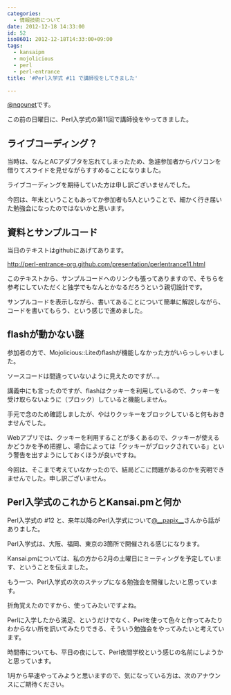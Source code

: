 ```yaml
---
categories:
  - 情報技術について
date: 2012-12-18 14:33:00
id: 52
iso8601: 2012-12-18T14:33:00+09:00
tags:
  - kansaipm
  - mojolicious
  - perl
  - perl-entrance
title: '#Perl入学式 #11 で講師役をしてきました'

---
```


<p><a href="https://twitter.com/nqounet">@nqounet</a>です。</p>

<p>この前の日曜日に、Perl入学式の第11回で講師役をやってきました。</p>

<h2>ライブコーディング？</h2>

<p>当時は、なんとACアダプタを忘れてしまったため、急遽参加者からパソコンを借りてスライドを見せながらすすめることになりました。</p>

<p>ライブコーディングを期待していた方は申し訳ございませんでした。</p>

<p>今回は、年末ということもあってか参加者も5人ということで、細かく行き届いた勉強会になったのではないかと思います。</p>

<h2>資料とサンプルコード</h2>

<p>当日のテキストはgithubにあげてあります。</p>

<p><a href="http://www.perl-entrance.org/2012/handout/perlentrance11.html">http://perl-entrance-org.github.com/presentation/perlentrance11.html</a></p>

<p>このテキストから、サンプルコードへのリンクも張ってありますので、そちらを参考にしていただくと独学でもなんとかなるだろうという親切設計です。</p>

<p>サンプルコードを表示しながら、書いてあることについて簡単に解説しながら、コードを書いてもらう、という感じで進めました。</p>

<h2>flashが動かない謎</h2>

<p>参加者の方で、Mojolicious::Liteのflashが機能しなかった方がいらっしゃいました。</p>

<p>ソースコードは間違っていないように見えたのですが…。</p>

<p>講義中にも言ったのですが、flashはクッキーを利用しているので、クッキーを受け取らないように（ブロック）していると機能しません。</p>

<p>手元で念のため確認しましたが、やはりクッキーをブロックしていると何もおきませんでした。</p>

<p>Webアプリでは、クッキーを利用することが多くあるので、クッキーが使えるかどうかを予め把握し、場合によっては「クッキーがブロックされている」という警告を出すようにしておくほうが良いですね。</p>

<p>今回は、そこまで考えていなかったので、結局どこに問題があるのかを究明できませんでした。申し訳ございません。</p>

<h2>Perl入学式のこれからとKansai.pmと何か</h2>

<p>Perl入学式の #12 と、来年以降のPerl入学式について<a href="https://twitter.com/__papix__">@__papix__</a>さんから話がありました。</p>

<p>Perl入学式は、大阪、福岡、東京の3箇所で開催される感じになります。</p>

<p>Kansai.pmについては、私の方から2月の土曜日にミーティングを予定しています、ということを伝えました。</p>

<p>もう一つ、Perl入学式の次のステップになる勉強会を開催したいと思っています。</p>

<p>折角覚えたのですから、使ってみたいですよね。</p>

<p>Perlに入学したから満足、というだけでなく、Perlを使って色々と作ってみたりわからない所を訊いてみたりできる、そういう勉強会をやってみたいと考えています。</p>

<p>時間帯についても、平日の夜にして、Perl夜間学校という感じの名前にしようかと思っています。</p>

<p>1月から早速やってみようと思いますので、気になっている方は、次のアナウンスにご期待ください。</p>
    	